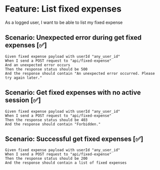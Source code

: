 # Feature: List fixed expenses

As a logged user,
I want to be able to list my fixed expense

## Scenario: Unexpected error during get fixed expenses [✅]

    Given fixed expense payload with userId "any_user_id"
    When I send a POST request to "api/fixed-expense"
    And an unexpected error occurs
    Then the response status should be 500
    And the response should contain "An unexpected error occurred. Please try again later."

## Scenario: Get fixed expenses with no active session [✅]

    Given fixed expense payload with userId "any_user_id"
    When I send a POST request to "api/fixed-expense"
    Then the response status should be 403
    And the response should contain "Forbidden."

## Scenario: Successful get fixed expenses  [✅]

    Given fixed expense payload with userId "any_user_id"
    When I send a POST request to "api/fixed-expense"
    Then the response status should be 200
    And the response should contain a list of fixed expenses